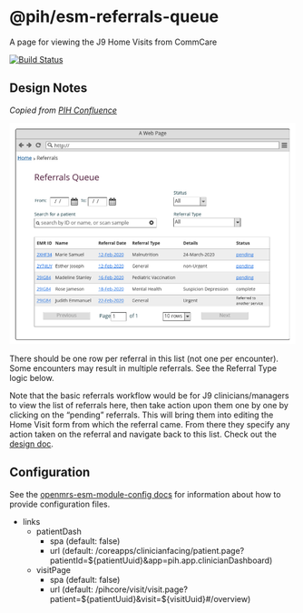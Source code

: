 # @pih/esm-referrals-queue

A page for viewing the J9 Home Visits from CommCare

[![Build Status](https://travis-ci.com/pih/pih-esm-referrals-queue.svg?branch=master)](https://travis-ci.com/pih/pih-esm-referrals-queue)

## Design Notes

*Copied from [PIH Confluence](https://pihemr.atlassian.net/wiki/spaces/DSS/pages/538116104/PIH+EMR+Referrals+Queue)*

![design](https://raw.githubusercontent.com/PIH/pih-esm-referrals-queue/master/design-mockup.png)

There should be one row per referral in this list (not one per encounter).  Some encounters may result in multiple referrals.  See the Referral Type logic below.

Note that the basic referrals workflow would be for J9 clinicians/managers to view the list of referrals here, then take action upon them one by one by clicking on the “pending” referrals.  This will bring them into editing the Home Visit form from which the referral came.  From there they specify any action taken on the referral and navigate back to this list. 
Check out the [design doc](https://pihemr.atlassian.net/wiki/spaces/DSS/pages/538116104/PIH+EMR+Referrals+Queue).


## Configuration
<!-- GENERATED BY OPENMRS CONFIG CLI -->
See the [openmrs-esm-module-config docs](https://wiki.openmrs.org/display/projects/openmrs-esm-module-config)
for information about how to provide configuration files.

- links
  - patientDash
    - spa (default: false)
    - url (default: /coreapps/clinicianfacing/patient.page?patientId=${patientUuid}&app=pih.app.clinicianDashboard)
  - visitPage
    - spa (default: false)
    - url (default: /pihcore/visit/visit.page?patient=${patientUuid}&visit=${visitUuid}#/overview)
<!-- END OF GENERATED -->
